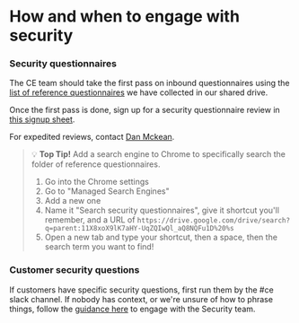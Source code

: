 # How and when to engage with security

### Security questionnaires

The CE team should take the first pass on inbound questionnaires using the [list of reference questionnaires](https://drive.google.com/drive/folders/11X8xoX9lK7aHY-UqZQIwQl_aQ8NQFu1D) we have collected in our shared drive.

Once the first pass is done, sign up for a security questionnaire review in [this signup sheet](https://docs.google.com/document/d/1Q6J8ZwPYDX-jJ0YU2l2CWXX3qboKD2XTbIeg5Q-NBAk/edit#).

For expedited reviews, contact [Dan Mckean](../../../team/index.md#dan-mckean).

> 💡 **Top Tip!** Add a search engine to Chrome to specifically search the folder of reference questionnaires.
>
> 1. Go into the Chrome settings
> 2. Go to "Managed Search Engines"
> 3. Add a new one
> 4. Name it "Search security questionnaires", give it shortcut you'll remember, and a URL of `https://drive.google.com/drive/search?q=parent:11X8xoX9lK7aHY-UqZQIwQl_aQ8NQFu1D%20%s`
> 5. Open a new tab and type your shortcut, then a space, then the search term you want to find!

### Customer security questions

If customers have specific security questions, first run them by the #ce slack channel. If nobody has context, or we're unsure of how to phrase things, follow the [guidance here](../../product-engineering/engineering/cloud/security/process.md#how-to-work-with-us) to engage with the Security team.
